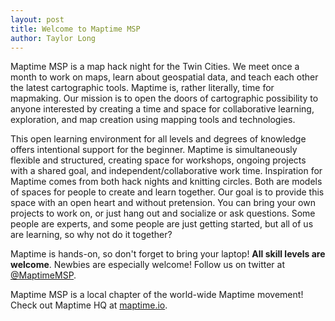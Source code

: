```yaml
---
layout: post
title: Welcome to Maptime MSP
author: Taylor Long
---
```


Maptime MSP is a map hack night for the Twin Cities. We meet once a month to work on maps, learn about geospatial data, and teach each other the latest cartographic tools. Maptime is, rather literally, time for mapmaking. Our mission is to open the doors of cartographic possibility to anyone interested by creating a time and space for collaborative learning, exploration, and map creation using mapping tools and technologies. 

This open learning environment for all levels and degrees of knowledge offers intentional support for the beginner. Maptime is simultaneously flexible and structured, creating space for workshops, ongoing projects with a shared goal, and independent/collaborative work time. Inspiration for Maptime comes from both hack nights and knitting circles. Both are models of spaces for people to create and learn together. Our goal is to provide this space with an open heart and without pretension. You can bring your own projects to work on, or just hang out and socialize or ask questions. Some people are experts, and some people are just getting started, but all of us are learning, so why not do it together? 

Maptime is hands-on, so don't forget to bring your laptop! **All skill levels are welcome**. Newbies are especially welcome! Follow us on twitter at [@MaptimeMSP](www.twitter.com/MaptimeMSP).

Maptime MSP is a local chapter of the world-wide Maptime movement! Check out Maptime HQ at [maptime.io](maptime.io).
